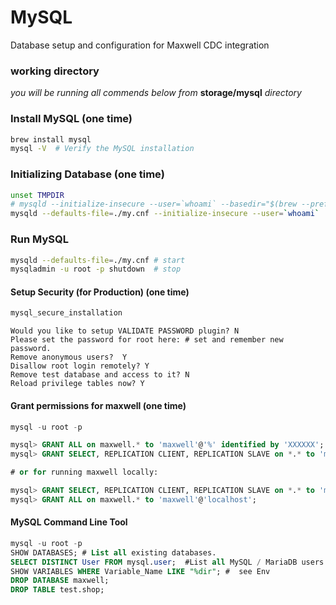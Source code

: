 MySQL
=====
Database setup and configuration for Maxwell CDC integration

### working directory
*you will be running all commends below from* **storage/mysql** *directory*

### Install MySQL (one time)
```bash
brew install mysql
mysql -V  # Verify the MySQL installation
```

### Initializing Database (one time)
```bash
unset TMPDIR
# mysqld --initialize-insecure --user=`whoami` --basedir="$(brew --prefix mysql)"  --datadir=./data
mysqld --defaults-file=./my.cnf --initialize-insecure --user=`whoami`
```

### Run MySQL
```bash
mysqld --defaults-file=./my.cnf # start
mysqladmin -u root -p shutdown  # stop
```

#### Setup Security (for Production) (one time)
```bash
mysql_secure_installation
```
```
Would you like to setup VALIDATE PASSWORD plugin? N
Please set the password for root here: # set and remember new password.
Remove anonymous users?  Y
Disallow root login remotely? Y
Remove test database and access to it? N
Reload privilege tables now? Y
```

#### Grant permissions for maxwell (one time)
```sql
mysql -u root -p

mysql> GRANT ALL on maxwell.* to 'maxwell'@'%' identified by 'XXXXXX';
mysql> GRANT SELECT, REPLICATION CLIENT, REPLICATION SLAVE on *.* to 'maxwell'@'%';

# or for running maxwell locally:

mysql> GRANT SELECT, REPLICATION CLIENT, REPLICATION SLAVE on *.* to 'maxwell'@'localhost' identified by 'XXXXXX';
mysql> GRANT ALL on maxwell.* to 'maxwell'@'localhost';
```

#### MySQL Command Line Tool
```sql
mysql -u root -p
SHOW DATABASES; # List all existing databases.
SELECT DISTINCT User FROM mysql.user;  #List all MySQL / MariaDB users.
SHOW VARIABLES WHERE Variable_Name LIKE "%dir"; #  see Env
DROP DATABASE maxwell;
DROP TABLE test.shop;
```
